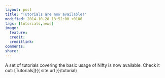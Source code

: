 ```yaml
---
layout: post
title: "Tutorials are now available!"
modified: 2014-10-28 13:52:00 +0100
tags: [tutorials,news]
image:
  feature: 
  credit: 
  creditlink: 
comments: 
share: 
---
```


A set of tutorials covering the basic usage of Nifty is now available. Check it out:
[Tutorials]({{ site.url }}/tutorial)
